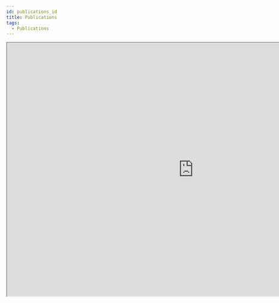 ```yaml
---
id: publications_id
title: Publications
tags:
  - Publications
---
```



<iframe  width="1000" height="680" src="https://bibbase.org/show?bib=https%3A%2F%2Fbibbase.org%2Fzotero%2Fjuanjqo&folding=0&nocache=1&&group0=note&sort=-year&css=https://github.com/juanjqo/juanjqo.github.io/blob/main/my-website/files/bibbase.css"></iframe>


